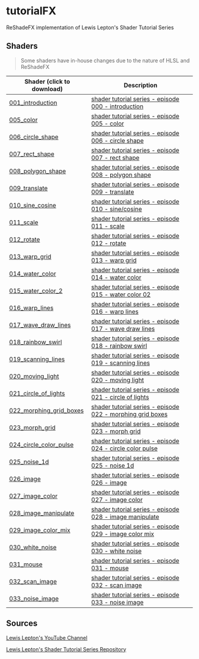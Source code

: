 # tutorialFX

ReShadeFX implementation of Lewis Lepton's Shader Tutorial Series

## Shaders

> Some shaders have in-house changes due to the nature of HLSL and ReShadeFX

[1]: https://youtu.be/HIvNePu7UEE
[5]: https://youtu.be/ZQpE4GPUR5g
[6]: https://youtu.be/9oYssHkOn0I
[7]: https://youtu.be/wQkElpJ5DYo
[8]: https://youtu.be/RhsmRjv_uj0
[9]: https://youtu.be/dQ2XDN5r9Nc
[10]: https://youtu.be/meeNZQNxbeQ
[11]: https://youtu.be/gxOfjRT5CMA
[12]: https://youtu.be/ssqTWRQwXVo
[13]: https://youtu.be/x-59XYny5kg
[14]: https://youtu.be/VxGfhPeeXqs
[15]: https://youtu.be/ye_JlwUIyto
[16]: https://youtu.be/7kgHaxOZ3dw
[17]: https://youtu.be/LboRu2kLQR4
[18]: https://youtu.be/wkWYXjrOVlA
[19]: https://youtu.be/EzYZDJKVEwE
[20]: https://youtu.be/1EmrgnpXj7A
[21]: https://youtu.be/aW_GW5uwWRM
[22]: https://youtu.be/vHNnpZdrO-0
[23]: https://youtu.be/EO2ax570wKo
[24]: https://youtu.be/ZBo0LrRzsUM
[25]: https://youtu.be/rpBd-6n5q5w
[26]: https://youtu.be/IpTCH8-jzQ4
[27]: https://youtu.be/EA5p0hqVqfM
[28]: https://youtu.be/vi2Ae2K1GQY
[29]: https://youtu.be/HT8HWSOgwf8
[30]: https://youtu.be/nM320eVlLvQ
[31]: https://youtu.be/v5U4dmCe7AA
[32]: https://youtu.be/fX8ZbrgIPW8
[33]: https://youtu.be/8GaZsg8vJUw

Shader (click to download) | Description
---------------------------|------------
[001_introduction](/shaders/001_introduction.fx)                | [shader tutorial series - episode 000 - introduction][1]
[005_color](/shaders/005_color.fx)                              | [shader tutorial series - episode 005 - color][5]
[006_circle_shape](/shaders/006_circle_shape.fx)                | [shader tutorial series - episode 006 - circle shape][6]
[007_rect_shape](/shaders/007_rect_shape.fx)                    | [shader tutorial series - episode 007 - rect shape][7]
[008_polygon_shape](/shaders/008_polygon_shape.fx)              | [shader tutorial series - episode 008 - polygon shape][8]
[009_translate](/shaders/009_translate.fx)                      | [shader tutorial series - episode 009 - translate][9]
[010_sine_cosine](/shaders/010_sine_cosine.fx)                  | [shader tutorial series - episode 010 - sine/cosine][10]
[011_scale](/shaders/011_scale.fx)                              | [shader tutorial series - episode 011 - scale][11]
[012_rotate](/shaders/012_rotate.fx)                            | [shader tutorial series - episode 012 - rotate][12]
[013_warp_grid](/shaders/013_warp_grid.fx)                      | [shader tutorial series - episode 013 - warp grid][13]
[014_water_color](/shaders/014_water_color.fx)                  | [shader tutorial series - episode 014 - water color][14]
[015_water_color_2](/shaders/015_water_color_2.fx)              | [shader tutorial series - episode 015 - water color 02][15]
[016_warp_lines](/shaders/016_warp_lines.fx)                    | [shader tutorial series - episode 016 - warp lines][16]
[017_wave_draw_lines](/shaders/017_wave_draw_lines.fx)          | [shader tutorial series - episode 017 - wave draw lines][17]
[018_rainbow_swirl](/shaders/018_rainbow_swirl.fx)              | [shader tutorial series - episode 018 - rainbow swirl][18]
[019_scanning_lines](/shaders/019_scanning_lines.fx)            | [shader tutorial series - episode 019 - scanning lines][19]
[020_moving_light](/shaders/020_moving_light.fx)                | [shader tutorial series - episode 020 - moving light][20]
[021_circle_of_lights](/shaders/021_circle_of_lights.fx)        | [shader tutorial series - episode 021 - circle of lights][21]
[022_morphing_grid_boxes](/shaders/022_morphing_grid_boxes.fx)  | [shader tutorial series - episode 022 - morphing grid boxes][22]
[023_morph_grid](/shaders/023_morph_grid.fx)                    | [shader tutorial series - episode 023 - morph grid][23]
[024_circle_color_pulse](/shaders/024_circle_color_pulse.fx)    | [shader tutorial series - episode 024 - circle color pulse][24]
[025_noise_1d](/shaders/025_noise_1d.fx)                        | [shader tutorial series - episode 025 - noise 1d][25]
[026_image](/shaders/026_image.fx)                              | [shader tutorial series - episode 026 - image][26]
[027_image_color](/shaders/027_image_color.fx)                  | [shader tutorial series - episode 027 - image color][27]
[028_image_manipulate](/shaders/028_image_manipulate.fx)        | [shader tutorial series - episode 028 - image manipulate][28]
[029_image_color_mix](/shaders/029_image_color_mix.fx)          | [shader tutorial series - episode 029 - image color mix][29]
[030_white_noise](/shaders/030_white_noise.fx)                  | [shader tutorial series - episode 030 - white noise][30]
[031_mouse](/shaders/031_mouse.fx)                              | [shader tutorial series - episode 031 - mouse][31]
[032_scan_image](/shaders/032_scan_image.fx)                    | [shader tutorial series - episode 032 - scan image][32]
[033_noise_image](/shaders/033_noise_image.fx)                  | [shader tutorial series - episode 033 - noise image][33]

## Sources

[Lewis Lepton's YouTube Channel](https://www.youtube.com/channel/UC8Wzk_R1GoPkPqLo-obU_kQ)

[Lewis Lepton's Shader Tutorial Series Repository](https://github.com/lewislepton/shadertutorialseries)
